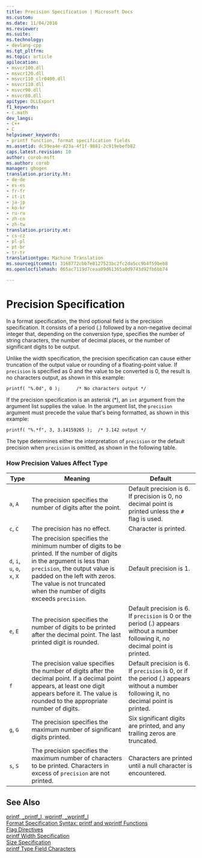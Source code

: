 ```yaml
---
title: Precision Specification | Microsoft Docs
ms.custom: 
ms.date: 11/04/2016
ms.reviewer: 
ms.suite: 
ms.technology:
- devlang-cpp
ms.tgt_pltfrm: 
ms.topic: article
apilocation:
- msvcr100.dll
- msvcr120.dll
- msvcr110_clr0400.dll
- msvcr110.dll
- msvcr90.dll
- msvcr80.dll
apitype: DLLExport
f1_keywords:
- c.math
dev_langs:
- C++
- C
helpviewer_keywords:
- printf function, format specification fields
ms.assetid: dc59ea4e-d23a-4f1f-9881-2c919ebefb82
caps.latest.revision: 10
author: corob-msft
ms.author: corob
manager: ghogen
translation.priority.ht:
- de-de
- es-es
- fr-fr
- it-it
- ja-jp
- ko-kr
- ru-ru
- zh-cn
- zh-tw
translation.priority.mt:
- cs-cz
- pl-pl
- pt-br
- tr-tr
translationtype: Machine Translation
ms.sourcegitcommit: 3168772cbb7e8127523bc2fc2da5cc9b4f59beb8
ms.openlocfilehash: 065ac7119d7ceaa09d61365a0d9743d92fb6bb74

---
```

# Precision Specification
In a format specification, the third optional field is the precision specification. It consists of a period (.) followed by a non-negative decimal integer that, depending on the conversion type, specifies the number of string characters, the number of decimal places, or the number of significant digits to be output.  
  
 Unlike the width specification, the precision specification can cause either truncation of the output value or rounding of a floating-point value. If `precision` is specified as 0 and the value to be converted is 0, the result is no characters output, as shown in this example:  
  
 `printf( "%.0d", 0 );      /* No characters output */`  
  
 If the precision specification is an asterisk (*), an `int` argument from the argument list supplies the value. In the argument list, the `precision` argument must precede the value that's being formatted, as shown in this example:  
  
 `printf( "%.*f", 3, 3.14159265 );  /* 3.142 output */`  
  
 The type determines either the interpretation of `precision` or the default precision when `precision` is omitted, as shown in the following table.  
  
### How Precision Values Affect Type  
  
|Type|Meaning|Default|  
|----------|-------------|-------------|  
|`a`, `A`|The precision specifies the number of digits after the point.|Default precision is 6. If precision is 0, no decimal point is printed unless the `#` flag is used.|  
|`c`, `C`|The precision has no effect.|Character is printed.|  
|`d`, `i`, `u`, `o`, `x`, `X`|The precision specifies the minimum number of digits to be printed. If the number of digits in the argument is less than `precision`, the output value is padded on the left with zeros. The value is not truncated when the number of digits exceeds `precision`.|Default precision is 1.|  
|`e`, `E`|The precision specifies the number of digits to be printed after the decimal point. The last printed digit is rounded.|Default precision is 6. If `precision` is 0 or the period (.) appears without a number following it, no decimal point is printed.|  
|`f`|The precision value specifies the number of digits after the decimal point. If a decimal point appears, at least one digit appears before it. The value is rounded to the appropriate number of digits.|Default precision is 6. If `precision` is 0, or if the period (.) appears without a number following it, no decimal point is printed.|  
|`g`, `G`|The precision specifies the maximum number of significant digits printed.|Six significant digits are printed, and any trailing zeros are truncated.|  
|`s`, `S`|The precision specifies the maximum number of characters to be printed. Characters in excess of `precision` are not printed.|Characters are printed until a null character is encountered.|  
  
## See Also  
 [printf, _printf_l, wprintf, _wprintf_l](../c-runtime-library/reference/printf-printf-l-wprintf-wprintf-l.md)   
 [Format Specification Syntax: printf and wprintf Functions](../c-runtime-library/format-specification-syntax-printf-and-wprintf-functions.md)   
 [Flag Directives](../c-runtime-library/flag-directives.md)   
 [printf Width Specification](../c-runtime-library/printf-width-specification.md)   
 [Size Specification](../c-runtime-library/size-specification.md)   
 [printf Type Field Characters](../c-runtime-library/printf-type-field-characters.md)


<!--HONumber=Jan17_HO2-->


